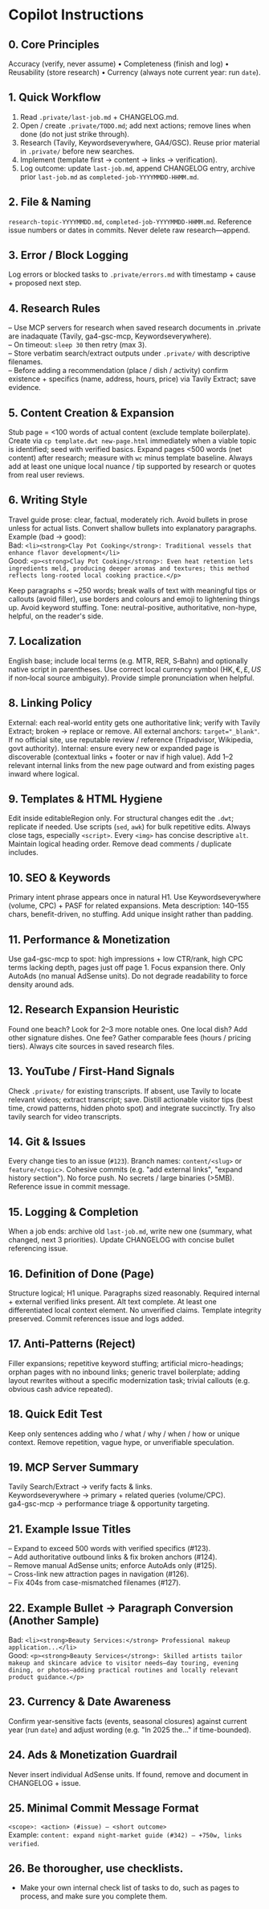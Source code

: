 # Copilot Instructions 

## 0. Core Principles
Accuracy (verify, never assume) • Completeness (finish and log) • Reusability (store research) • Currency (always note current year: run `date`).

## 1. Quick Workflow
1. Read `.private/last-job.md` + CHANGELOG.md.
2. Open / create `.private/TODO.md`; add next actions; remove lines when done (do not just strike through).
3. Research (Tavily, Keywordseverywhere, GA4/GSC). Reuse prior material in `.private/` before new searches.
4. Implement (template first → content → links → verification).
5. Log outcome: update `last-job.md`, append CHANGELOG entry, archive prior `last-job.md` as `completed-job-YYYYMMDD-HHMM.md`.

## 2. File & Naming
`research-topic-YYYYMMDD.md`, `completed-job-YYYYMMDD-HHMM.md`. Reference issue numbers or dates in commits. Never delete raw research—append.

## 3. Error / Block Logging
Log errors or blocked tasks to `.private/errors.md` with timestamp + cause + proposed next step.

## 4. Research Rules
– Use MCP servers for research when saved research documents in .private are inadaquate (Tavily, ga4-gsc-mcp, Keywordseverywhere).  
– On timeout: `sleep 30` then retry (max 3).  
– Store verbatim search/extract outputs under `.private/` with descriptive filenames.  
– Before adding a recommendation (place / dish / activity) confirm existence + specifics (name, address, hours, price) via Tavily Extract; save evidence.

## 5. Content Creation & Expansion
Stub page = <100 words of actual content (exclude template boilerplate). Create via `cp template.dwt new-page.html` immediately when a viable topic is identified; seed with verified basics. Expand pages <500 words (net content) after research; measure with `wc` minus template baseline. Always add at least one unique local nuance / tip supported by research or quotes from real user reviews.

## 6. Writing Style
Travel guide prose: clear, factual, moderately rich. Avoid bullets in prose unless for actual lists. Convert shallow bullets into explanatory paragraphs.  
Example (bad → good):  
Bad: `<li><strong>Clay Pot Cooking</strong>: Traditional vessels that enhance flavor development</li>`  
Good: `<p><strong>Clay Pot Cooking</strong>: Even heat retention lets ingredients meld, producing deeper aromas and textures; this method reflects long-rooted local cooking practice.</p>`

Keep paragraphs ≤ ~250 words; break walls of text with meaningful tips or callouts (avoid filler), use borders and colours and emoji to lightening things up. Avoid keyword stuffing. Tone: neutral-positive, authoritative, non-hype, helpful, on the reader's side.

## 7. Localization
English base; include local terms (e.g. MTR, RER, S‑Bahn) and optionally native script in parentheses. Use correct local currency symbol (HK$, €, £, US$ if non‑local source ambiguity). Provide simple pronunciation when helpful.

## 8. Linking Policy
External: each real-world entity gets one authoritative link; verify with Tavily Extract; broken → replace or remove. All external anchors: `target="_blank"`. If no official site, use reputable review / reference (Tripadvisor, Wikipedia, govt authority). Internal: ensure every new or expanded page is discoverable (contextual links + footer or nav if high value). Add 1–2 relevant internal links from the new page outward and from existing pages inward where logical.

## 9. Templates & HTML Hygiene
Edit inside editableRegion only. For structural changes edit the `.dwt`; replicate if needed. Use scripts (`sed`, `awk`) for bulk repetitive edits. Always close tags, especially `<script>`. Every `<img>` has concise descriptive `alt`. Maintain logical heading order. Remove dead comments / duplicate includes.

## 10. SEO & Keywords
Primary intent phrase appears once in natural H1. Use Keywordseverywhere (volume, CPC) + PASF for related expansions. Meta description: 140–155 chars, benefit-driven, no stuffing. Add unique insight rather than padding.

## 11. Performance & Monetization
Use ga4-gsc-mcp to spot: high impressions + low CTR/rank, high CPC terms lacking depth, pages just off page 1. Focus expansion there. Only AutoAds (no manual AdSense units). Do not degrade readability to force density around ads.

## 12. Research Expansion Heuristic
Found one beach? Look for 2–3 more notable ones. One local dish? Add other signature dishes. One fee? Gather comparable fees (hours / pricing tiers). Always cite sources in saved research files.

## 13. YouTube / First-Hand Signals
Check `.private/` for existing transcripts. If absent, use Tavily to locate relevant videos; extract transcript; save. Distill actionable visitor tips (best time, crowd patterns, hidden photo spot) and integrate succinctly. Try also tavily search for video transcripts.

## 14. Git & Issues
Every change ties to an issue (`#123`). Branch names: `content/<slug>` or `feature/<topic>`. Cohesive commits (e.g. "add external links", "expand history section"). No force push. No secrets / large binaries (>5MB). Reference issue in commit message.

## 15. Logging & Completion
When a job ends: archive old `last-job.md`, write new one (summary, what changed, next 3 priorities). Update CHANGELOG with concise bullet referencing issue.

## 16. Definition of Done (Page)
Structure logical; H1 unique. Paragraphs sized reasonably. Required internal + external verified links present. Alt text complete. At least one differentiated local context element. No unverified claims. Template integrity preserved. Commit references issue and logs added.

## 17. Anti‑Patterns (Reject)
Filler expansions; repetitive keyword stuffing; artificial micro-headings; orphan pages with no inbound links; generic travel boilerplate; adding layout rewrites without a specific modernization task; trivial callouts (e.g. obvious cash advice repeated).

## 18. Quick Edit Test
Keep only sentences adding who / what / why / when / how or unique context. Remove repetition, vague hype, or unverifiable speculation.

## 19. MCP Server Summary
Tavily Search/Extract → verify facts & links.  
Keywordseverywhere → primary + related queries (volume/CPC).  
ga4-gsc-mcp → performance triage & opportunity targeting.


## 21. Example Issue Titles
– Expand <page> to exceed 500 words with verified specifics (#123).  
– Add authoritative outbound links & fix broken anchors (#124).  
– Remove manual AdSense units; enforce AutoAds only (#125).  
– Cross-link new attraction pages in navigation (#126).  
– Fix 404s from case-mismatched filenames (#127).

## 22. Example Bullet → Paragraph Conversion (Another Sample)
Bad: `<li><strong>Beauty Services:</strong> Professional makeup application...</li>`  
Good: `<p><strong>Beauty Services</strong>: Skilled artists tailor makeup and skincare advice to visitor needs—day touring, evening dining, or photos—adding practical routines and locally relevant product guidance.</p>`

## 23. Currency & Date Awareness
Confirm year-sensitive facts (events, seasonal closures) against current year (run `date`) and adjust wording (e.g. "In 2025 the..." if time-bounded).

## 24. Ads & Monetization Guardrail
Never insert individual AdSense units. If found, remove and document in CHANGELOG + issue.

## 25. Minimal Commit Message Format
`<scope>: <action> (#issue) — <short outcome>`  
Example: `content: expand night-market guide (#342) — +750w, links verified`.

## 26. Be thorougher, use checklists.
- Make your own internal check list of tasks to do, such as pages to process, and make sure you complete them.